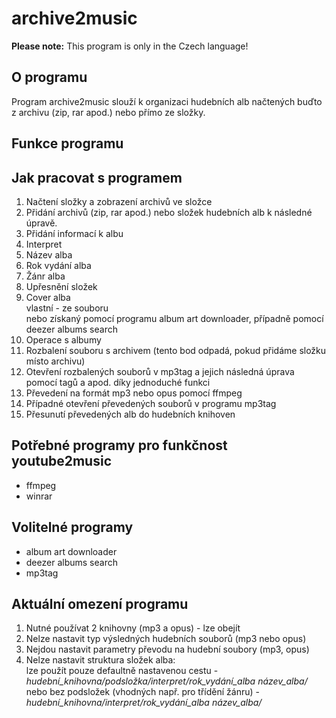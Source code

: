 # archive2music

__Please note:__
This program is only in the Czech language!

## O programu
Program archive2music slouží k organizaci hudebních alb načtených buďto z archivu (zip, rar apod.) nebo přímo ze složky.

## Funkce programu

## Jak pracovat s programem
1. Načtení složky a zobrazení archivů ve složce
2. Přidání archivů (zip, rar apod.) nebo složek hudebních alb k následné úpravě.
3. Přidání informací k albu
  1. Interpret
  2. Název alba
  3. Rok vydání alba
  4. Žánr alba
  5. Upřesnění složek
  6. Cover alba  
  vlastní - ze souboru  
  nebo získaný pomocí programu album art downloader, případně pomocí deezer albums search
4. Operace s albumy
  1. Rozbalení souboru s archivem (tento bod odpadá, pokud přidáme složku místo archivu)
  2. Otevření rozbalených souborů v mp3tag a jejich následná úprava pomocí tagů a apod. díky jednoduché funkci
  3. Převedení na formát mp3 nebo opus pomocí ffmpeg
  4. Případné otevření převedených souborů v programu mp3tag
  5. Přesunutí převedených alb do hudebních knihoven

## Potřebné programy pro funkčnost youtube2music
* ffmpeg
* winrar

## Volitelné programy
* album art downloader
* deezer albums search
* mp3tag

## Aktuální omezení programu
1. Nutné používat 2 knihovny (mp3 a opus) - lze obejít
2. Nelze nastavit typ výsledných hudebních souborů (mp3 nebo opus)
3. Nejdou nastavit parametry převodu na hudební soubory (mp3, opus)
4. Nelze nastavit struktura složek alba:  
lze použít pouze defaultně nastavenou cestu - *hudební_knihovna/podsložka/interpret/rok_vydání_alba název_alba/*  
nebo bez podsložek (vhodných např. pro třídění žánru) - *hudební_knihovna/interpret/rok_vydání_alba název_alba/*
